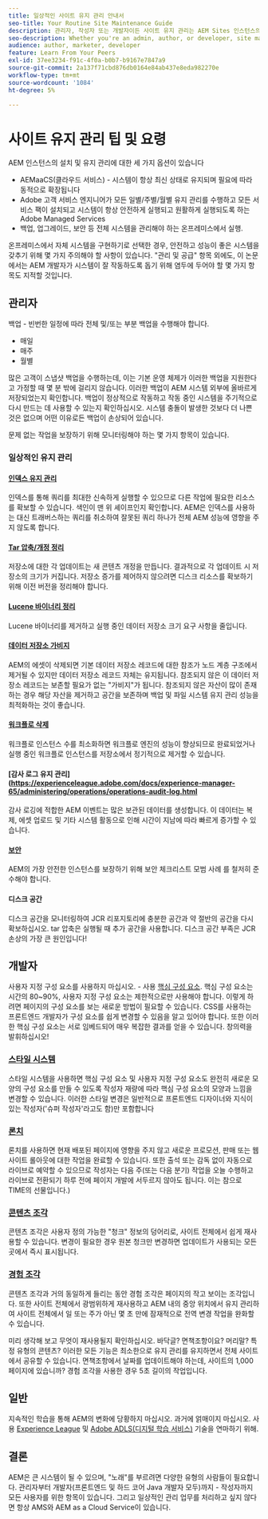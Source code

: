 ```yaml
---
title: 일상적인 사이트 유지 관리 안내서
seo-title: Your Routine Site Maintenance Guide
description: 관리자, 작성자 또는 개발자이든 사이트 유지 관리는 AEM Sites 인스턴스의 모든 측면에 영향을 줍니다. 이 안내서를 사용하여 성공을 위한 전략을 수립할 수 있습니다.
seo-description: Whether you're an admin, author, or developer, site maintenance touches every aspect of your AEM Sites instance. Use this guide to ensure your strategy is set up for success.
audience: author, marketer, developer
feature: Learn From Your Peers
exl-id: 37ee3234-f91c-4f0a-b0b7-b9167e7847a9
source-git-commit: 2a137f71cbd876db0164e84ab437e8eda982270e
workflow-type: tm+mt
source-wordcount: '1084'
ht-degree: 5%

---
```


# 사이트 유지 관리 팁 및 요령

AEM 인스턴스의 설치 및 유지 관리에 대한 세 가지 옵션이 있습니다

* AEMaaCS(클라우드 서비스) - 시스템이 항상 최신 상태로 유지되며 필요에 따라 동적으로 확장됩니다
* Adobe 고객 서비스 엔지니어가 모든 일별/주별/월별 유지 관리를 수행하고 모든 서비스 팩이 설치되고 시스템이 항상 안전하게 실행되고 원활하게 실행되도록 하는 Adobe Managed Services
* 백업, 업그레이드, 보안 등 전체 시스템을 관리해야 하는 온프레미스에서 실행.

온프레미스에서 자체 시스템을 구현하기로 선택한 경우, 안전하고 성능이 좋은 시스템을 갖추기 위해 몇 가지 주의해야 할 사항이 있습니다. &quot;관리 및 공급&quot; 항목 외에도, 이 논문에서는 AEM 개발자가 시스템이 잘 작동하도록 돕기 위해 염두에 두어야 할 몇 가지 항목도 지적할 것입니다.

## 관리자

백업 - 빈번한 일정에 따라 전체 및/또는 부분 백업을 수행해야 합니다.

* 매일
* 매주
* 월별

많은 고객이 스냅샷 백업을 수행하는데, 이는 기본 운영 체제가 이러한 백업을 지원한다고 가정할 때 몇 분 밖에 걸리지 않습니다. 이러한 백업이 AEM 시스템 외부에 올바르게 저장되었는지 확인합니다. 백업이 정상적으로 작동하고 작동 중인 시스템을 주기적으로 다시 만드는 데 사용할 수 있는지 확인하십시오. 시스템 충돌이 발생한 것보다 더 나쁜 것은 없으며 어떤 이유로든 백업이 손상되어 있습니다.

문제 없는 작업을 보장하기 위해 모니터링해야 하는 몇 가지 항목이 있습니다.

### 일상적인 유지 관리

#### [인덱스 유지 관리](https://experienceleague.adobe.com/docs/experience-manager-65/deploying/practices/best-practices-for-queries-and-indexing.html?lang=ko)

인덱스를 통해 쿼리를 최대한 신속하게 실행할 수 있으므로 다른 작업에 필요한 리소스를 확보할 수 있습니다. 색인이 맨 위 셰이프인지 확인합니다. AEM은 인덱스를 사용하는 대신 트래버스하는 쿼리를 취소하여 잘못된 쿼리 하나가 전체 AEM 성능에 영향을 주지 않도록 합니다.

#### [Tar 압축/개정 정리](https://experienceleague.adobe.com/docs/experience-manager-65/deploying/deploying/revision-cleanup.html?lang=en)

저장소에 대한 각 업데이트는 새 콘텐츠 개정을 만듭니다. 결과적으로 각 업데이트 시 저장소의 크기가 커집니다. 저장소 증가를 제어하지 않으려면 디스크 리소스를 확보하기 위해 이전 버전을 정리해야 합니다.

#### [Lucene 바이너리 정리](https://experienceleague.adobe.com/docs/experience-manager-65/administering/operations/operations-dashboard.html#automated-maintenance-tasks)

Lucene 바이너리를 제거하고 실행 중인 데이터 저장소 크기 요구 사항을 줄입니다.

#### [데이터 저장소 가비지](https://experienceleague.adobe.com/docs/experience-manager-65/administering/operations/data-store-garbage-collection.html)

AEM의 에셋이 삭제되면 기본 데이터 저장소 레코드에 대한 참조가 노드 계층 구조에서 제거될 수 있지만 데이터 저장소 레코드 자체는 유지됩니다. 참조되지 않은 이 데이터 저장소 레코드는 보존할 필요가 없는 &quot;가비지&quot;가 됩니다. 참조되지 않은 자산이 많이 존재하는 경우 해당 자산을 제거하고 공간을 보존하며 백업 및 파일 시스템 유지 관리 성능을 최적화하는 것이 좋습니다.

#### [워크플로 삭제](https://experienceleague.adobe.com/docs/experience-manager-65/administering/operations/workflows-administering.html)

워크플로 인스턴스 수를 최소화하면 워크플로 엔진의 성능이 향상되므로 완료되었거나 실행 중인 워크플로 인스턴스를 저장소에서 정기적으로 제거할 수 있습니다.

#### [감사 로그 유지 관리](https://experienceleague.adobe.com/docs/experience-manager-65/administering/operations/operations-audit-log.html

감사 로깅에 적합한 AEM 이벤트는 많은 보관된 데이터를 생성합니다. 이 데이터는 복제, 에셋 업로드 및 기타 시스템 활동으로 인해 시간이 지남에 따라 빠르게 증가할 수 있습니다.

#### [보안](https://experienceleague.adobe.com/docs/experience-manager-65/administering/security/security-checklist.html?lang=ko-KR)

AEM의 가장 안전한 인스턴스를 보장하기 위해 보안 체크리스트 모범 사례 를 철저히 준수해야 합니다.

#### 디스크 공간

디스크 공간을 모니터링하여 JCR 리포지토리에 충분한 공간과 약 절반의 공간을 다시 확보하십시오. tar 압축은 실행될 때 추가 공간을 사용합니다. 디스크 공간 부족은 JCR 손상의 가장 큰 원인입니다!

## 개발자

사용자 지정 구성 요소를 사용하지 마십시오. - 사용 [핵심 구성 요소](https://www.aemcomponents.dev/). 핵심 구성 요소는 시간의 80~90%, 사용자 지정 구성 요소는 제한적으로만 사용해야 합니다. 이렇게 하려면 페이지의 구성 요소를 보는 새로운 방법이 필요할 수 있습니다. CSS를 사용하는 프론트엔드 개발자가 구성 요소를 쉽게 변경할 수 있음을 알고 있어야 합니다. 또한 이러한 핵심 구성 요소는 서로 임베드되어 매우 복잡한 결과를 얻을 수 있습니다. 창의력을 발휘하십시오!

### [스타일 시스템](https://experienceleague.adobe.com/docs/experience-manager-65/authoring/siteandpage/style-system.html?lang=en)

스타일 시스템을 사용하면 핵심 구성 요소 및 사용자 지정 구성 요소도 완전히 새로운 모양의 구성 요소를 만들 수 있도록 작성자 재량에 따라 핵심 구성 요소의 모양과 느낌을 변경할 수 있습니다. 이러한 스타일 변경은 일반적으로 프론트엔드 디자이너와 지식이 있는 작성자(&#39;슈퍼 작성자&#39;라고도 함)만 포함합니다

### [론치](https://experienceleague.adobe.com/docs/experience-manager-cloud-service/content/sites/authoring/launches/overview.html?lang=en)

론치를 사용하면 현재 배포된 페이지에 영향을 주지 않고 새로운 프로모션, 판매 또는 웹 사이트 롤아웃에 대한 작업을 완료할 수 있습니다. 또한 출석 또는 감독 없이 자동으로 라이브로 예약할 수 있으므로 작성자는 다음 주(또는 다음 분기) 작업을 오늘 수행하고 라이브로 전환되기 하루 전에 페이지 개발에 서두르지 않아도 됩니다. 이는 참으로 TIME의 선물입니다.)

### [콘텐츠 조각](https://experienceleague.adobe.com/docs/experience-manager-65/assets/fragments/content-fragments.html)

콘텐츠 조각은 사용자 정의 가능한 &quot;청크&quot; 정보의 덩어리로, 사이트 전체에서 쉽게 재사용할 수 있습니다. 변경이 필요한 경우 원본 청크만 변경하면 업데이트가 사용되는 모든 곳에서 즉시 표시됩니다.

### [경험 조각](https://experienceleague.adobe.com/docs/experience-manager-learn/sites/experience-fragments/experience-fragments-feature-video-use.html?lang=en)

콘텐츠 조각과 거의 동일하게 들리는 동안 경험 조각은 페이지의 작고 보이는 조각입니다. 또한 사이트 전체에서 광범위하게 재사용하고 AEM 내의 중앙 위치에서 유지 관리하여 사이트 전체에서 일 또는 주가 아닌 몇 초 만에 잠재적으로 전역 변경 작업을 완화할 수 있습니다.

미리 생각해 보고 무엇이 재사용될지 확인하십시오. 바닥글? 면책조항이요? 머리말? 특정 유형의 콘텐츠? 이러한 모든 기능은 최소한으로 유지 관리를 유지하면서 전체 사이트에서 공유할 수 있습니다. 면책조항에서 날짜를 업데이트해야 하는데, 사이트의 1,000페이지에 있습니까? 경험 조각을 사용한 경우 5초 길이의 작업입니다.

## 일반

지속적인 학습을 통해 AEM의 변화에 당황하지 마십시오. 과거에 얽매이지 마십시오. 사용 [Experience League](https://experienceleague.adobe.com/docs/experience-manager-learn/sites/overview.html?lang=en) 및 [Adobe ADLS(디지털 학습 서비스)](https://learning.adobe.com/) 기술을 연마하기 위해.

## 결론

AEM은 큰 시스템이 될 수 있으며, &quot;노래&quot;를 부르려면 다양한 유형의 사람들이 필요합니다. 관리자부터 개발자(프론트엔드 및 하드 코어 Java 개발자 모두)까지 - 작성자까지 모든 사용자를 위한 항목이 있습니다. 그리고 일상적인 관리 업무를 처리하고 싶지 않다면 항상 AMS와 AEM as a Cloud Service이 있습니다.
